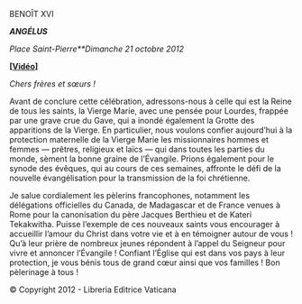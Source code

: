BENOÎT XVI

***ANGÉLUS***

*Place Saint-Pierre**Dimanche 21 octobre 2012*

**\[****[Vidéo](https://www.youtube.com/watch?v=8sUMhvyHC94&list=PLC9tK3J1RlaZGkT-qS3F021VSzUv-YuwO&index=19&ab_channel=TheVatican-Archive)****\]**

*Chers frères et sœurs !*

Avant de conclure cette célébration, adressons-nous à celle qui est la Reine de tous les saints, la Vierge Marie, avec une pensée pour Lourdes, frappée par une grave crue du Gave, qui a inondé également la Grotte des apparitions de la Vierge. En particulier, nous voulons confier aujourd’hui à la protection maternelle de la Vierge Marie les missionnaires hommes et femmes — prêtres, religieux et laïcs — qui dans toutes les parties du monde, sèment la bonne graine de l’Évangile. Prions également pour le synode des évêques, qui au cours de ces semaines, affronte le défi de la nouvelle évangélisation pour la transmission de la foi chrétienne.

Je salue cordialement les pèlerins francophones, notamment les délégations officielles du Canada, de Madagascar et de France venues à Rome pour la canonisation du père Jacques Berthieu et de Kateri Tekakwitha. Puisse l’exemple de ces nouveaux saints vous encourager à accueillir l’amour du Christ dans votre vie et à en témoigner autour de vous ! Qu’à leur prière de nombreux jeunes répondent à l’appel du Seigneur pour vivre et annoncer l’Évangile ! Confiant l’Église qui est dans vos pays à leur protection, je vous bénis tous de grand cœur ainsi que vos familles ! Bon pèlerinage à tous !

© Copyright 2012 - Libreria Editrice Vaticana